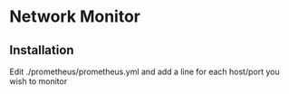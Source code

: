 # Network Monitor

## Installation
Edit ./prometheus/prometheus.yml and add a line for each host/port you wish to monitor